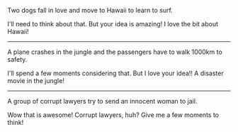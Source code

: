 Two dogs fall in love and move to Hawaii to learn to surf.

I'll need to think about that. But your idea is amazing! I love the bit about Hawaii!

---

A plane crashes in the jungle and the passengers have to walk 1000km to safety.

I'll spend a few moments considering that. But I love your idea!! A disaster movie in the jungle!

---

A group of corrupt lawyers try to send an innocent woman to jail.

Wow that is awesome! Corrupt lawyers, huh? Give me a few moments to think!
